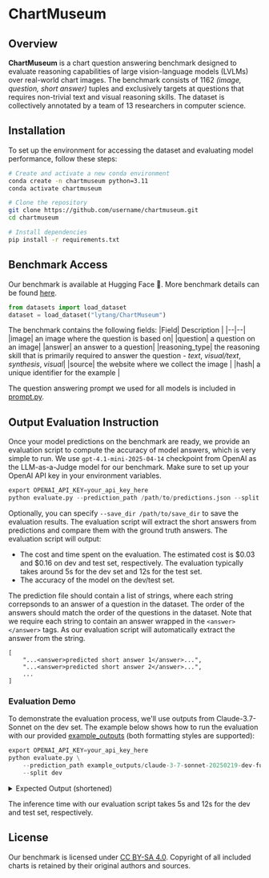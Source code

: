 # ChartMuseum


## Overview

**ChartMuseum** is a chart question answering benchmark designed to evaluate reasoning capabilities of large vision-language models
(LVLMs) over real-world chart images. The benchmark consists of 1162 *(image, question, short answer)* tuples and exclusively targets at questions that requires non-trivial text and visual reasoning skills. The dataset is collectively annotated by a team of 13 researchers in computer science.


## Installation

To set up the environment for accessing the dataset and evaluating model performance, follow these steps:

```bash
# Create and activate a new conda environment
conda create -n chartmuseum python=3.11
conda activate chartmuseum

# Clone the repository
git clone https://github.com/username/chartmuseum.git
cd chartmuseum

# Install dependencies
pip install -r requirements.txt
```


## Benchmark Access

Our benchmark is available at Hugging Face 🤗. More benchmark details can be found [here](https://huggingface.co/datasets/lytang/ChartMuseum).


```python
from datasets import load_dataset
dataset = load_dataset("lytang/ChartMuseum")
```

The benchmark contains the following fields:
|Field| Description |
|--|--|
|image| an image where the question is based on|
|question| a question on an image|
|answer| an answer to a question|
|reasoning_type| the reasoning skill that is primarily required to answer the question - *text*, *visual/text*, *synthesis*, *visual*|
|source| the website where we collect the image |
|hash| a unique identifier for the example |

The question answering prompt we used for all models is included in [prompt.py](prompt.py).

## Output Evaluation Instruction

Once your model predictions on the benchmark are ready, we provide an evaluation script to compute the accuracy of model answers, which is very simple to run. We use `gpt-4.1-mini-2025-04-14` checkpoint from OpenAI as the LLM-as-a-Judge model for our benchmark. Make sure to set up your OpenAI API key in your environment variables.


```python
export OPENAI_API_KEY=your_api_key_here
python evaluate.py --prediction_path /path/to/predictions.json --split dev/test
```

Optionally, you can specify `--save_dir /path/to/save_dir` to save the evaluation results. The evaluation script will extract the short answers from predictions and compare them with the ground truth answers. The evaluation script will output:
* The cost and time spent on the evaluation. The estimated cost is \$0.03 and \$0.16 on dev and test set, respectively. The evaluation typically takes around 5s for the dev set and 12s for the test set.
* The accuracy of the model on the dev/test set.


The prediction file should contain a list of strings, where each string correpsonds to an answer of a question in the dataset. The order of the answers should match the order of the questions in the dataset. Note that we require each string to contain an answer wrapped in the `<answer></answer>` tags. As our evaluation script will automatically extract the answer from the string.

```
[
    "...<answer>predicted short answer 1</answer>...",
    "...<answer>predicted short answer 2</answer>...",
    ...
]
```

### Evaluation Demo

To demonstrate the evaluation process, we'll use outputs from Claude-3.7-Sonnet on the dev set. The example below shows how to run the evaluation with our provided [example_outputs](example_outputs) (both formatting styles are supported):

```python
export OPENAI_API_KEY=your_api_key_here
python evaluate.py \
    --prediction_path example_outputs/claude-3-7-sonnet-20250219-dev-full-output.json \
    --split dev
```

<details>
<summary>Expected Output (shortened)</summary>

```
━━━━━━━━━━━━━━━━━━━━━━━━━━━━━━━━━━━━━━━━━━━━━━━━━━━━━━━━━━━━━━━━━━━━━━━━━━━━━━━━━━ 100% • Time Elapsed 0:00:05 • Time Remaining 0:00:00                                     
Requests: Total: 162 • Cached: 0✓ • Success: 162✓ • Failed: 0✗ • In Progress: 0⋯ • Req/min: 1703.1 • Res/min: 1703.1                                                    
                Final Curator Statistics                
╭────────────────────────────┬─────────────────────────╮
│ Section/Metric             │ Value                   │
├────────────────────────────┼─────────────────────────┤
│ Model                      │                         │
│ Name                       │ gpt-4.1-mini-2025-04-14 │
│ Rate Limit (RPM)           │ 12000                   │
│ Rate Limit (TPM)           │ 4000000                 │
│ Requests                   │                         │
│ Total Processed            │ 162                     │
│ Successful                 │ 162                     │
│ Failed                     │ 0                       │
│ Tokens                     │                         │
│ Total Tokens Used          │ 0                       │
│ Total Input Tokens         │ 0                       │
│ Total Output Tokens        │ 0                       │
│ Average Tokens per Request │ 0                       │
│ Average Input Tokens       │ 0                       │
│ Average Output Tokens      │ 0                       │
│ Costs                      │                         │
│ Total Cost                 │ $0.027                  │
│ Average Cost per Request   │ $0.000                  │
│ Input Cost per 1M Tokens   │ $0.400                  │
│ Output Cost per 1M Tokens  │ $1.600                  │
│ Performance                │                         │
│ Total Time                 │ 5.71s                   │
│ Average Time per Request   │ 0.04s                   │
│ Requests per Minute        │ 1700.9                  │
│ Responses per Minute       │ 1700.9                  │
│ Max Concurrent Requests    │ 35                      │
│ Input Tokens per Minute    │ 0.0                     │
│ Output Tokens per Minute   │ 0.0                     │
╰────────────────────────────┴─────────────────────────╯
Final Accuracy: 0.6296
```
</details>

The inference time with our evaluation script takes 5s and 12s for the dev and test set, respectively.


## License

Our benchmark is licensed under [CC BY-SA 4.0](https://creativecommons.org/licenses/by-sa/4.0/deed.en). Copyright of all included charts is retained by their original authors and sources.